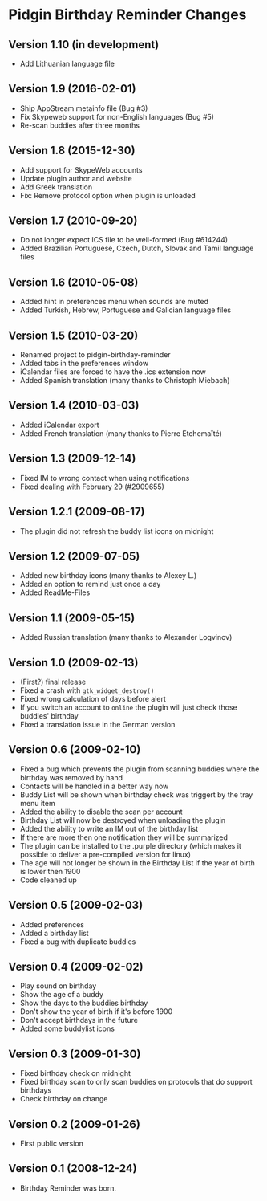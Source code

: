 # Pidgin Birthday Reminder Changes

## Version 1.10 (in development)
- Add Lithuanian language file

## Version 1.9 (2016-02-01)
- Ship AppStream metainfo file (Bug #3)
- Fix Skypeweb support for non-English languages (Bug #5)
- Re-scan buddies after three months

## Version 1.8 (2015-12-30)
- Add support for SkypeWeb accounts
- Update plugin author and website
- Add Greek translation
- Fix: Remove protocol option when plugin is unloaded

## Version 1.7 (2010-09-20)
- Do not longer expect ICS file to be well-formed (Bug #614244)
- Added Brazilian Portuguese, Czech, Dutch, Slovak and Tamil language files

## Version 1.6 (2010-05-08)
- Added hint in preferences menu when sounds are muted
- Added Turkish, Hebrew, Portuguese and Galician language files

## Version 1.5 (2010-03-20)
- Renamed project to pidgin-birthday-reminder
- Added tabs in the preferences window
- iCalendar files are forced to have the .ics extension now
- Added Spanish translation (many thanks to Christoph Miebach)

## Version 1.4 (2010-03-03)
- Added iCalendar export
- Added French translation (many thanks to Pierre Etchemaïté)

## Version 1.3 (2009-12-14)
- Fixed IM to wrong contact when using notifications
- Fixed dealing with February 29 (#2909655)

## Version 1.2.1 (2009-08-17)
- The plugin did not refresh the buddy list icons on midnight

## Version 1.2 (2009-07-05)
- Added new birthday icons (many thanks to Alexey L.)
- Added an option to remind just once a day
- Added ReadMe-Files

## Version 1.1 (2009-05-15)
- Added Russian translation (many thanks to Alexander Logvinov)

## Version 1.0 (2009-02-13)
- (First?) final release
- Fixed a crash with `gtk_widget_destroy()`
- Fixed wrong calculation of days before alert
- If you switch an account to `online` the plugin will just check those buddies'
  birthday
- Fixed a translation issue in the German version

## Version 0.6 (2009-02-10)
- Fixed a bug which prevents the plugin from scanning buddies where the birthday
  was removed by hand
- Contacts will be handled in a better way now
- Buddy List will be shown when birthday check was triggert by the tray menu
  item
- Added the ability to disable the scan per account
- Birthday List will now be destroyed when unloading the plugin
- Added the ability to write an IM out of the birthday list
- If there are more then one notification they will be summarized
- The plugin can be installed to the .purple directory (which makes it possible
  to deliver a pre-compiled version for linux)
- The age will not longer be shown in the Birthday List if the year of birth is
  lower then 1900
- Code cleaned up

## Version 0.5 (2009-02-03)
- Added preferences
- Added a birthday list
- Fixed a bug with duplicate buddies

## Version 0.4 (2009-02-02)
- Play sound on birthday
- Show the age of a buddy
- Show the days to the buddies birthday
- Don't show the year of birth if it's before 1900
- Don't accept birthdays in the future
- Added some buddylist icons

## Version 0.3 (2009-01-30)
- Fixed birthday check on midnight
- Fixed birthday scan to only scan buddies on protocols that do support
  birthdays 
- Check birthday on change

## Version 0.2 (2009-01-26)
- First public version

## Version 0.1 (2008-12-24)
- Birthday Reminder was born.

